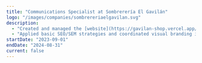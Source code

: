 ```yaml
---
title: "Communications Specialist at Sombrerería El Gavilán"
logo: "/images/companies/sombrereriaelgavilan.svg"
description:
  - "Created and managed the [website](https://gavilan-shop.vercel.app/) and [social media profiles](https://linktr.ee/somgav) from scratch, achieving up to 600 organic followers in under a year."
  - "Applied basic SEO/SEM strategies and coordinated visual branding in-store during the 4 seasonal campaigns."
startDate: "2023-09-01"
endDate: "2024-08-31"
current: false
---
```

